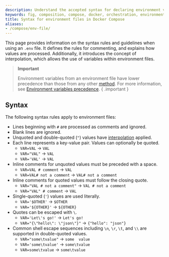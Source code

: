 ```yaml
---
description: Understand the accepted syntax for declaring environment variables with an environment file
keywords: fig, composition, compose, docker, orchestration, environment, env file
title: Syntax for environment files in Docker Compose
aliases:
- /compose/env-file/
---
```


This page provides information on the syntax rules and guidelines when using an `.env` file. It defines the rules for commenting, and explains how values are processed. Additionally, it introduces the concept of interpolation, which allows the use of variables within environment files.

> **Important**
>
> Environment variables from an environment file have lower precedence than those from any other [method](set-environment-variables.md).
For more information, see [Environment variables precedence](envvars-precedence.md).
{ .important }

## Syntax
The following syntax rules apply to environment files:

- Lines beginning with `#` are processed as comments and ignored.
- Blank lines are ignored.
- Unquoted and double-quoted (`"`) values have [interpolation](#interpolation) applied.
- Each line represents a key-value pair. Values can optionally be quoted.
  - `VAR=VAL` -> `VAL`
  - `VAR="VAL"` -> `VAL`
  - `VAR='VAL'` -> `VAL`
- Inline comments for unquoted values must be preceded with a space.
  - `VAR=VAL # comment` -> `VAL`
  - `VAR=VAL# not a comment` -> `VAL# not a comment`
- Inline comments for quoted values must follow the closing quote.
  - `VAR="VAL # not a comment"` -> `VAL # not a comment`
  - `VAR="VAL" # comment` -> `VAL`
- Single-quoted (`'`) values are used literally.
  - `VAR='$OTHER'` -> `$OTHER`
  - `VAR='${OTHER}'` -> `${OTHER}`
- Quotes can be escaped with `\`.
  - `VAR='Let\'s go!'` -> `Let's go!`
  - `VAR="{\"hello\": \"json\"}"` -> `{"hello": "json"}`
- Common shell escape sequences including `\n`, `\r`, `\t`, and `\\` are supported in double-quoted values.
  - `VAR="some\tvalue"` -> `some  value`
  - `VAR='some\tvalue'` -> `some\tvalue`
  - `VAR=some\tvalue` -> `some\tvalue`
